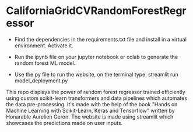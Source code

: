 # CaliforniaGridCVRandomForestRegressor

- Find the dependencies in the requirements.txt file and install in a virtual environment. Activate it.

- Run the ipynb file on your jupyter notebook or colab to generate the random forest ML model.

- Use the py file to run the website, on the terminal type: 
  streamlit run model_deployment.py

This repo displays the power of random forest regressor trained efficiently using custom scikit-learn transformers and data pipelines which automates the data pre-processing. It's made with the help of the book "Hands on Machine Learning with Scikit-Learn, Keras and Tensorflow" written by Honarable Aurelien Geron.
The website is made using streamlit which showcases the predictions made on user inputs.

